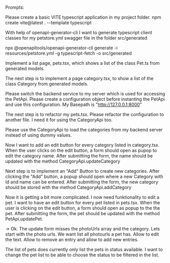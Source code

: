 Prompts: 

Please create a basic VITE typescript application in my project folder.
npm create vite@latest . --template typescript

With help of openapi-generator-cli I want to generate typescript client classes for my petstore.yml swagger file in the folder src/generated

npx @openapitools/openapi-generator-cli generate -i resources/petstore.yml -g typescript-fetch -o src/generated


Implement a list page, pets.tsx, which shows a list of the class Pet.ts from generated models.

The next step is to implement a page category.tsx, to show a list of the class Category from generated models.


Please switch the backend service to my server which is used for accessing the PetApi.
Please create a configuration object before instanting the PetApi and use this configuration.
My Basepath is "http://127.0.0.1:8000"


The next step is to refactor my pets.tsx. Please refactor the configuration to another file. I need it for using the CategoryApi too.

Please use the CategoryApi to load the categories from my backend server instead of using dummy values.

Now I want to add an edit button for every category listed in category.tsx. When the user clicks on the edit button, a form should open as pupop to edit the category name. After submitting the form, the name should be updated with the method CategoryApi.updateCategory

Next step is to implement an "Add" Button to create new categories. After clicking the "Add" button, a popup should open where a new Category with Id and name can be entered. After submitting the form, the new category should be stored with the method CategoryApi.addCategory

Now it is getting a bit more complicated. I now need funktionality to edit a pet. I want to have an edit button for every pet listed in pets.tsx. When the user is clicking on the edit button, a form should open as popup to the the pet. After submitting the form, the pet should be updated with the method PetApi.updatePet.

-> Ok. The update form misses the photoUrls array and the category. Lets start with the photo urls. We want list all photourls a pet has. Allow to edit the text. Allow to remove an entry and allow to add new entries.

The list of pets does currently only list the pets in status available. I want to change the pet list to be able to choose the status to be filtered in the list.